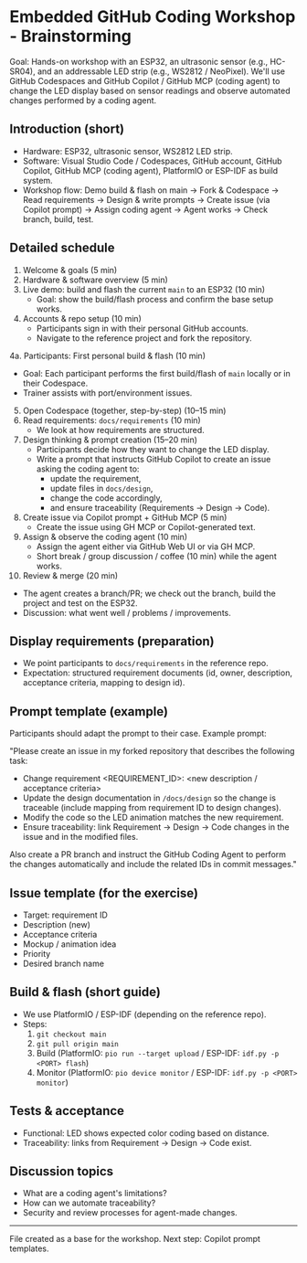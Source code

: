 # Embedded GitHub Coding Workshop - Brainstorming

Goal: Hands-on workshop with an ESP32, an ultrasonic sensor (e.g., HC-SR04), and an addressable LED strip (e.g., WS2812 / NeoPixel). We'll use GitHub Codespaces and GitHub Copilot / GitHub MCP (coding agent) to change the LED display based on sensor readings and observe automated changes performed by a coding agent.

## Introduction (short)
- Hardware: ESP32, ultrasonic sensor, WS2812 LED strip.
- Software: Visual Studio Code / Codespaces, GitHub account, GitHub Copilot, GitHub MCP (coding agent), PlatformIO or ESP-IDF as build system.
- Workshop flow: Demo build & flash on main → Fork & Codespace → Read requirements → Design & write prompts → Create issue (via Copilot prompt) → Assign coding agent → Agent works → Check branch, build, test.

## Detailed schedule
1. Welcome & goals (5 min)
2. Hardware & software overview (5 min)
3. Live demo: build and flash the current `main` to an ESP32 (10 min)
   - Goal: show the build/flash process and confirm the base setup works.
4. Accounts & repo setup (10 min)
   - Participants sign in with their personal GitHub accounts.
   - Navigate to the reference project and fork the repository.

4a. Participants: First personal build & flash (10 min)
   - Goal: Each participant performs the first build/flash of `main` locally or in their Codespace.
   - Trainer assists with port/environment issues.
5. Open Codespace (together, step-by-step) (10–15 min)
6. Read requirements: `docs/requirements` (10 min)
   - We look at how requirements are structured.
7. Design thinking & prompt creation (15–20 min)
   - Participants decide how they want to change the LED display.
   - Write a prompt that instructs GitHub Copilot to create an issue asking the coding agent to:
     - update the requirement,
     - update files in `docs/design`,
     - change the code accordingly,
     - and ensure traceability (Requirements → Design → Code).
8. Create issue via Copilot prompt + GitHub MCP (5 min)
   - Create the issue using GH MCP or Copilot-generated text.
9. Assign & observe the coding agent (10 min)
   - Assign the agent either via GitHub Web UI or via GH MCP.
   - Short break / group discussion / coffee (10 min) while the agent works.
10. Review & merge (20 min)
   - The agent creates a branch/PR; we check out the branch, build the project and test on the ESP32.
   - Discussion: what went well / problems / improvements.

## Display requirements (preparation)
- We point participants to `docs/requirements` in the reference repo.
- Expectation: structured requirement documents (id, owner, description, acceptance criteria, mapping to design id).

## Prompt template (example)
Participants should adapt the prompt to their case. Example prompt:

"Please create an issue in my forked repository that describes the following task:

- Change requirement <REQUIREMENT_ID>: <new description / acceptance criteria>
- Update the design documentation in `/docs/design` so the change is traceable (include mapping from requirement ID to design changes).
- Modify the code so the LED animation matches the new requirement.
- Ensure traceability: link Requirement -> Design -> Code changes in the issue and in the modified files.

Also create a PR branch and instruct the GitHub Coding Agent to perform the changes automatically and include the related IDs in commit messages."

## Issue template (for the exercise)
- Target: requirement ID
- Description (new)
- Acceptance criteria
- Mockup / animation idea
- Priority
- Desired branch name

## Build & flash (short guide)
- We use PlatformIO / ESP-IDF (depending on the reference repo).
- Steps:
  1. `git checkout main`
  2. `git pull origin main`
  3. Build (PlatformIO: `pio run --target upload` / ESP-IDF: `idf.py -p <PORT> flash`)
  4. Monitor (PlatformIO: `pio device monitor` / ESP-IDF: `idf.py -p <PORT> monitor`)

## Tests & acceptance
- Functional: LED shows expected color coding based on distance.
- Traceability: links from Requirement -> Design -> Code exist.

## Discussion topics
- What are a coding agent's limitations?
- How can we automate traceability?
- Security and review processes for agent-made changes.

---

File created as a base for the workshop. Next step: Copilot prompt templates.
